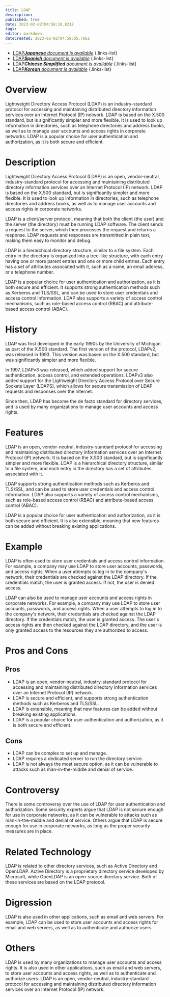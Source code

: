 ```yaml
---
title: LDAP
description: 
published: true
date: 2023-02-02T04:58:10.821Z
tags: 
editor: markdown
dateCreated: 2023-02-02T04:58:05.766Z
---
```


- [LDAP***Japanese** document is available*](/ja/Knowledge-base/Dictionary/ldap)
{.links-list}
- [LDAP***Spanish** document is available*](/es/Knowledge-base/Dictionary/ldap)
{.links-list}
- [LDAP***Chinese Simplified** document is available*](/zh/Knowledge-base/Dictionary/ldap)
{.links-list}
- [LDAP***Korean** document is available*](/ko/Knowledge-base/Dictionary/ldap)
{.links-list}


# Overview
Lightweight Directory Access Protocol (LDAP) is an industry-standard protocol for accessing and maintaining distributed directory information services over an Internet Protocol (IP) network. LDAP is based on the X.500 standard, but is significantly simpler and more flexible. It is used to look up information in directories, such as telephone directories and address books, as well as to manage user accounts and access rights in corporate networks. LDAP is a popular choice for user authentication and authorization, as it is both secure and efficient.

# Description
Lightweight Directory Access Protocol (LDAP) is an open, vendor-neutral, industry-standard protocol for accessing and maintaining distributed directory information services over an Internet Protocol (IP) network. LDAP is based on the X.500 standard, but is significantly simpler and more flexible. It is used to look up information in directories, such as telephone directories and address books, as well as to manage user accounts and access rights in corporate networks.

LDAP is a client/server protocol, meaning that both the client (the user) and the server (the directory) must be running LDAP software. The client sends a request to the server, which then processes the request and returns a response. LDAP requests and responses are transmitted in plain text, making them easy to monitor and debug.

LDAP is a hierarchical directory structure, similar to a file system. Each entry in the directory is organized into a tree-like structure, with each entry having one or more parent entries and one or more child entries. Each entry has a set of attributes associated with it, such as a name, an email address, or a telephone number.

LDAP is a popular choice for user authentication and authorization, as it is both secure and efficient. It supports strong authentication methods such as Kerberos and TLS/SSL, and can be used to store user credentials and access control information. LDAP also supports a variety of access control mechanisms, such as role-based access control (RBAC) and attribute-based access control (ABAC).

# History
LDAP was first developed in the early 1990s by the University of Michigan as part of the X.500 standard. The first version of the protocol, LDAPv2, was released in 1993. This version was based on the X.500 standard, but was significantly simpler and more flexible.

In 1997, LDAPv3 was released, which added support for secure authentication, access control, and extended operations. LDAPv3 also added support for the Lightweight Directory Access Protocol over Secure Sockets Layer (LDAPS), which allows for secure transmission of LDAP requests and responses over the Internet.

Since then, LDAP has become the de facto standard for directory services, and is used by many organizations to manage user accounts and access rights.

# Features
LDAP is an open, vendor-neutral, industry-standard protocol for accessing and maintaining distributed directory information services over an Internet Protocol (IP) network. It is based on the X.500 standard, but is significantly simpler and more flexible. LDAP is a hierarchical directory structure, similar to a file system, and each entry in the directory has a set of attributes associated with it.

LDAP supports strong authentication methods such as Kerberos and TLS/SSL, and can be used to store user credentials and access control information. LDAP also supports a variety of access control mechanisms, such as role-based access control (RBAC) and attribute-based access control (ABAC).

LDAP is a popular choice for user authentication and authorization, as it is both secure and efficient. It is also extensible, meaning that new features can be added without breaking existing applications.

# Example
LDAP is often used to store user credentials and access control information. For example, a company may use LDAP to store user accounts, passwords, and access rights. When a user attempts to log in to the company's network, their credentials are checked against the LDAP directory. If the credentials match, the user is granted access. If not, the user is denied access.

LDAP can also be used to manage user accounts and access rights in corporate networks. For example, a company may use LDAP to store user accounts, passwords, and access rights. When a user attempts to log in to the company's network, their credentials are checked against the LDAP directory. If the credentials match, the user is granted access. The user's access rights are then checked against the LDAP directory, and the user is only granted access to the resources they are authorized to access.

# Pros and Cons

## Pros
- LDAP is an open, vendor-neutral, industry-standard protocol for accessing and maintaining distributed directory information services over an Internet Protocol (IP) network. 
- LDAP is secure and efficient, and supports strong authentication methods such as Kerberos and TLS/SSL.
- LDAP is extensible, meaning that new features can be added without breaking existing applications.
- LDAP is a popular choice for user authentication and authorization, as it is both secure and efficient.

## Cons
- LDAP can be complex to set up and manage.
- LDAP requires a dedicated server to run the directory service.
- LDAP is not always the most secure option, as it can be vulnerable to attacks such as man-in-the-middle and denial of service.

# Controversy

There is some controversy over the use of LDAP for user authentication and authorization. Some security experts argue that LDAP is not secure enough for use in corporate networks, as it can be vulnerable to attacks such as man-in-the-middle and denial of service. Others argue that LDAP is secure enough for use in corporate networks, as long as the proper security measures are in place.

# Related Technology

LDAP is related to other directory services, such as Active Directory and OpenLDAP. Active Directory is a proprietary directory service developed by Microsoft, while OpenLDAP is an open-source directory service. Both of these services are based on the LDAP protocol.

# Digression

LDAP is also used in other applications, such as email and web servers. For example, LDAP can be used to store user accounts and access rights for email and web servers, as well as to authenticate and authorize users.

# Others

LDAP is used by many organizations to manage user accounts and access rights. It is also used in other applications, such as email and web servers, to store user accounts and access rights, as well as to authenticate and authorize users. LDAP is an open, vendor-neutral, industry-standard protocol for accessing and maintaining distributed directory information services over an Internet Protocol (IP) network.